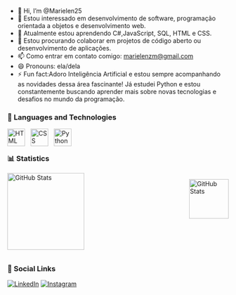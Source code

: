 - 👋 Hi, I’m @Marielen25
- 👀  Estou interessado em desenvolvimento de software, programação orientada a objetos e desenvolvimento web.
- 🌱 Atualmente estou aprendendo C#,JavaScript, SQL, HTML e CSS.
- 💞️ Estou procurando colaborar em projetos de código aberto ou desenvolvimento de aplicações.
- 📫 Como entrar em contato comigo: marielenzm@gmail.com
- 😄 Pronouns: ela/dela
- ⚡ Fun fact:Adoro Inteligência Artificial e estou sempre acompanhando as novidades dessa área fascinante! Já estudei Python e estou constantemente buscando aprender mais sobre novas tecnologias e desafios no mundo da programação.


### 🤖 Languages ​​and Technologies
<img 
    align="left" 
    alt="HTML"
    title="HTML" 
    width="40px" 
    style="padding-right: 10px;" 
    src="https://cdn.jsdelivr.net/gh/devicons/devicon@latest/icons/html5/html5-original.svg" 
/>
<img 
    align="left" 
    alt="CSS" 
    title="CSS"
    width="40px" 
    style="padding-right: 10px;" 
    src="https://cdn.jsdelivr.net/gh/devicons/devicon@latest/icons/csharp/csharp-original.svg"/>
<img 
    align="left" 
    alt="Python" 
    title="Python"
    width="40px" 
    style="padding-right: 10px;" 
    src="https://cdn.jsdelivr.net/gh/devicons/devicon@latest/icons/python/python-original.svg" 
/>


<br/>
<br/>

### 📊 Statistics

<div style="display: flex; flex-wrap: wrap; justify-content: space-between;">
  <img 
    alt="GitHub Stats" 
    height="175" 
    style="flex: 1 1 48%; margin-bottom: 10px;" 
    src="https://github-readme-stats.vercel.app/api?username=victormacieldev&show_icons=true&theme=tokyonight&include_all_commits=true&locale=en" 
  />

  <img 
    alt="GitHub Stats" 
    height="90" 
    style="flex: 1 1 48%; margin-bottom: 10px;" 
    src="https://github-readme-stats.vercel.app/api/top-langs/?username=victormacieldev&theme=tokyonight&layout=compact&custom_title=Languages&langs_count=9" 
  />
</div>

### 📱 Social Links

[![LinkedIn](https://img.shields.io/badge/LinkedIn-0077B5?style=for-the-badge&logo=linkedin&logoColor=white)](https://www.linkedin.com/in/marielen-zeferino-machado-a78a5799?utm_source=share&utm_campaign=share_via&utm_content=profile&utm_medium=android_app)
[![Instagram](https://img.shields.io/badge/Instagram-E4405F?style=for-the-badge&logo=instagram&logoColor=white)](https://www.instagram.com/mmarizeferino?igsh=eDNnemdoamJzemh1)


